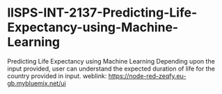 # llSPS-INT-2137-Predicting-Life-Expectancy-using-Machine-Learning
Predicting Life Expectancy using Machine Learning
Depending upon the input provided, user can understand the expected duration of life for the country provided in input.
weblink:
https://node-red-zeqfy.eu-gb.mybluemix.net/ui
